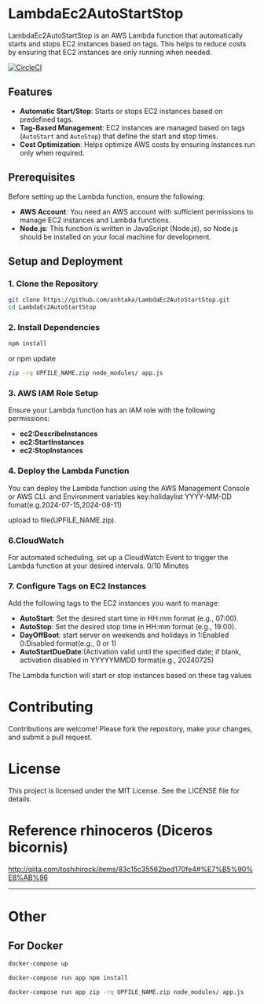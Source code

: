 # LambdaEc2AutoStartStop

LambdaEc2AutoStartStop is an AWS Lambda function that automatically starts and stops EC2 instances based on tags. This helps to reduce costs by ensuring that EC2 instances are only running when needed.

[![CircleCI](https://circleci.com/gh/anhtaka/LambdaEc2AutoStartStop/tree/master.svg?style=svg)](https://circleci.com/gh/anhtaka/LambdaEc2AutoStartStop/tree/master)

## Features

- **Automatic Start/Stop**: Starts or stops EC2 instances based on predefined tags.
- **Tag-Based Management**: EC2 instances are managed based on tags (`AutoStart` and `AutoStop`) that define the start and stop times.
- **Cost Optimization**: Helps optimize AWS costs by ensuring instances run only when required.


## Prerequisites

Before setting up the Lambda function, ensure the following:

- **AWS Account**: You need an AWS account with sufficient permissions to manage EC2 instances and Lambda functions.
- **Node.js**: This function is written in JavaScript (Node.js), so Node.js should be installed on your local machine for development.

## Setup and Deployment

### 1. Clone the Repository
```bash
git clone https://github.com/anhtaka/LambdaEc2AutoStartStop.git
cd LambdaEc2AutoStartStop
```
### 2. Install Dependencies
```bash
npm install
```
 or npm update
```bash
zip -rq UPFILE_NAME.zip node_modules/ app.js
```
### 3. AWS IAM Role Setup
Ensure your Lambda function has an IAM role with the following permissions:

- **ec2:DescribeInstances**
- **ec2:StartInstances**
- **ec2:StopInstances**


### 4. Deploy the Lambda Function
You can deploy the Lambda function using the AWS Management Console or AWS CLI. 
and 
Environment variables  key:holidaylist YYYY-MM-DD fomat(e.g.2024-07-15,2024-08-11)

upload to file(UPFILE_NAME.zip).

### 6.CloudWatch
For automated scheduling, set up a CloudWatch Event to trigger the Lambda function at your desired intervals.
0/10 Minutes

### 7. Configure Tags on EC2 Instances
Add the following tags to the EC2 instances you want to manage:

- **AutoStart**: Set the desired start time in HH:mm format (e.g., 07:00).
- **AutoStop**: Set the desired stop time in HH:mm format (e.g., 19:00).
- **DayOffBoot**: start server on weekends and holidays in 1:Enabled 0:Disabled format(e.g., 0 or 1)
- **AutoStartDueDate**:(Activation valid until the specified date; if blank, activation disabled in  YYYYYMMDD 	format(e.g., 20240725)


The Lambda function will start or stop instances based on these tag values

# Contributing
Contributions are welcome! Please fork the repository, make your changes, and submit a pull request.

# License
This project is licensed under the MIT License. See the LICENSE file for details.

# Reference rhinoceros (Diceros bicornis)
http://qiita.com/toshihirock/items/83c15c35562bed170fe4#%E7%B5%90%E8%AB%96

-------------------------------------

# Other
## For Docker
```cmd
docker-compose up
```
```cmd
docker-compose run app npm install
```
```cmd
docker-compose run app zip -rq UPFILE_NAME.zip node_modules/ app.js
```


